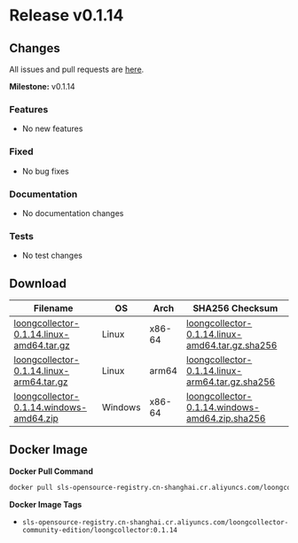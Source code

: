 # Release v0.1.14

## Changes

All issues and pull requests are [here](https://github.com/Takuka0311/LoongCollector/milestone/1).

**Milestone:** v0.1.14

### Features

- No new features

### Fixed

- No bug fixes

### Documentation

- No documentation changes

### Tests

- No test changes


## Download

| **Filename** | **OS** | **Arch** | **SHA256 Checksum** |
|  ----  | ----  | ----  | ----  |
|[loongcollector-0.1.14.linux-amd64.tar.gz](https://loongcollector-community-edition.oss-cn-shanghai.aliyuncs.com/0.1.14/loongcollector-0.1.14.linux-amd64.tar.gz)|Linux|x86-64|[loongcollector-0.1.14.linux-amd64.tar.gz.sha256](https://loongcollector-community-edition.oss-cn-shanghai.aliyuncs.com/0.1.14/loongcollector-0.1.14.linux-amd64.tar.gz.sha256)|
|[loongcollector-0.1.14.linux-arm64.tar.gz](https://loongcollector-community-edition.oss-cn-shanghai.aliyuncs.com/0.1.14/loongcollector-0.1.14.linux-arm64.tar.gz)|Linux|arm64|[loongcollector-0.1.14.linux-arm64.tar.gz.sha256](https://loongcollector-community-edition.oss-cn-shanghai.aliyuncs.com/0.1.14/loongcollector-0.1.14.linux-arm64.tar.gz.sha256)|
|[loongcollector-0.1.14.windows-amd64.zip](https://loongcollector-community-edition.oss-cn-shanghai.aliyuncs.com/0.1.14/loongcollector-0.1.14.windows-amd64.zip)|Windows|x86-64|[loongcollector-0.1.14.windows-amd64.zip.sha256](https://loongcollector-community-edition.oss-cn-shanghai.aliyuncs.com/0.1.14/loongcollector-0.1.14.windows-amd64.zip.sha256)|

## Docker Image

**Docker Pull Command**
``` bash
docker pull sls-opensource-registry.cn-shanghai.cr.aliyuncs.com/loongcollector-community-edition/loongcollector:0.1.14
```

**Docker Image Tags**
- `sls-opensource-registry.cn-shanghai.cr.aliyuncs.com/loongcollector-community-edition/loongcollector:0.1.14`
